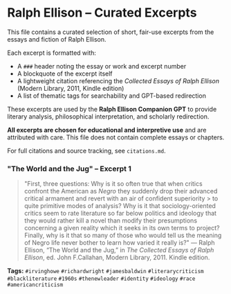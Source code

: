 # Ralph Ellison – Curated Excerpts

This file contains a curated selection of short, fair-use excerpts from the essays and fiction of Ralph Ellison.

Each excerpt is formatted with:
- A `###` header noting the essay or work and excerpt number
- A blockquote of the excerpt itself
- A lightweight citation referencing the *Collected Essays of Ralph Ellison* (Modern Library, 2011, Kindle edition)
- A list of thematic tags for searchability and GPT-based redirection

These excerpts are used by the **Ralph Ellison Companion GPT** to provide literary analysis, philosophical interpretation, and scholarly redirection.

**All excerpts are chosen for educational and interpretive use** and are attributed with care. This file does not contain complete essays or chapters.

For full citations and source tracking, see `citations.md`.

### "The World and the Jug" – Excerpt 1

> "First, three questions: Why is it so often true that when critics confront the American as *Negro*
> they suddenly drop their advanced critical armament and revert with an air of confident superiority > to quite primitive modes of analysis? Why is it that sociology-oriented critics seem to rate 
> literature so far below politics and ideology that they would rather kill a novel than modify their
> presumptions concerning a given reality which it seeks in its own terms to project? Finally, why 
> is it that so many of those who would tell us the meaning of Negro life never bother to learn how
> varied it really is?"
> — Ralph Ellison, “The World and the Jug,” in *The Collected Essays of Ralph Ellison*, ed. John F.Callahan, Modern Library, 2011. Kindle edition.

**Tags:** `#irvinghowe` `#richardwright` `#jamesbaldwin` `#literarycriticism` `#blackliterature` `#1960s` `#thenewleader` `#identity` `#ideology` `#race` `#americancriticism`